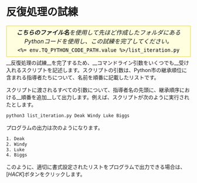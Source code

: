 # 反復処理の試練

<style>
.py-script-info {
  font-size: 16px;
  text-align: center;
  background-color: #FFFFE0;
  border: 2px solid #F0E68C;
  padding: 5px;
  line-height: 1.5em;
  margin: 5px 0;
  font-style: italic;
}

.py-script-info span {
  font-style: normal;
  color: #000;
}
</style>
<div class="py-script-info">
  <b>こちらのファイル名</b>を使用して先ほど作成したフォルダにあるPythonコードを使用し、この試練を完了してください。
  <br/>
  <code><span><%= env.TQ_PYTHON_CODE_PATH.value %>/list_iteration.py</span></code>
</div>
__反復処理の試練__を完了するため、__コマンドライン引数をいくつでも__受け入れるスクリプトを記述します。スクリプトの引数は、Python市の継承順位に含まれる指導者たちについて、名前を順番に記載したリストです。

スクリプトに渡されるすべての引数について、指導者名の先頭に、継承順序における__順番を追加__して出力します。例えば、スクリプトが次のように実行されたとします。

```bash
python3 list_iteration.py Deak Windy Luke Biggs
```

プログラムの出力は次のようになります。

```bash
1. Deak
2. Windy
3. Luke
4. Biggs
```

このように、適切に書式設定されたリストをプログラムで出力できる場合は、[*HACK*]ボタンをクリックします。